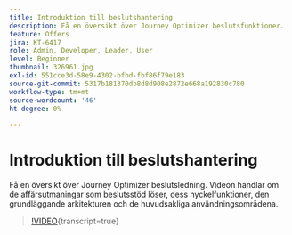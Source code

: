 ```yaml
---
title: Introduktion till beslutshantering
description: Få en översikt över Journey Optimizer beslutsfunktioner.
feature: Offers
jira: KT-6417
role: Admin, Developer, Leader, User
level: Beginner
thumbnail: 326961.jpg
exl-id: 551cce3d-58e9-4302-bfbd-fbf86f79e183
source-git-commit: 5317b181370db8d8d908e2872e668a192830c780
workflow-type: tm+mt
source-wordcount: '46'
ht-degree: 0%

---
```


# Introduktion till beslutshantering

Få en översikt över Journey Optimizer beslutsledning. Videon handlar om de affärsutmaningar som beslutsstöd löser, dess nyckelfunktioner, den grundläggande arkitekturen och de huvudsakliga användningsområdena.

>[!VIDEO](https://video.tv.adobe.com/v/326961?quality=12&learn=on){transcript=true}



